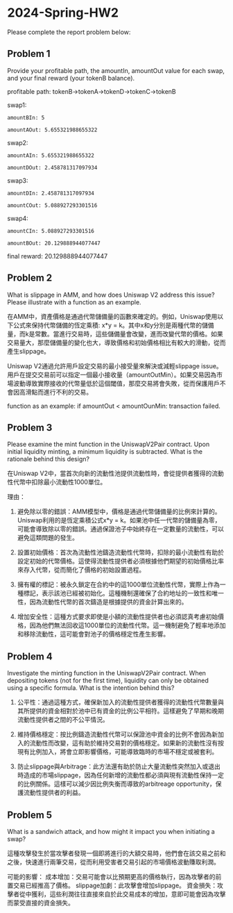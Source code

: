 # 2024-Spring-HW2

Please complete the report problem below:

## Problem 1
Provide your profitable path, the amountIn, amountOut value for each swap, and your final reward (your tokenB balance).

profitable path: tokenB->tokenA->tokenD->tokenC->tokenB

swap1:

    amountBIn: 5

    amountAOut: 5.655321988655322

swap2:

    amountAIn: 5.655321988655322

    amountDOut: 2.458781317097934

swap3:

    amountDIn: 2.458781317097934

    amountCOut: 5.088927293301516

swap4:

    amountCIn: 5.088927293301516

    amountBOut: 20.129888944077447

final reward: 20.129888944077447

## Problem 2
What is slippage in AMM, and how does Uniswap V2 address this issue? Please illustrate with a function as an example.

在AMM中，資產價格是通過代幣儲備量的函數來確定的。例如，Uniswap使用以下公式來保持代幣儲備的恆定乘積: x*y = k。其中x和y分別是兩種代幣的儲備量，而k是常數。當進行交易時，這些儲備量會改變，進而改變代幣的價格。如果交易量大，那麼儲備量的變化也大，導致價格和初始價格相比有較大的滑動，從而產生slippage。

Uniswap V2通過允許用戶設定交易的最小接受量來解決或減輕slippage issue。用戶在提交交易前可以指定一個最小接收量（amountOutMin）。如果交易因為市場波動導致實際接收的代幣量低於這個閾值，那麼交易將會失敗，從而保護用戶不會因高滑點而進行不利的交易。

function as an example: if amountOut < amountOunMin: transaction failed.

## Problem 3
Please examine the mint function in the UniswapV2Pair contract. Upon initial liquidity minting, a minimum liquidity is subtracted. What is the rationale behind this design?

在Uniswap V2中，當首次向新的流動性池提供流動性時，會從提供者獲得的流動性代幣中扣除最小流動性1000單位。

理由：
1. 避免除以零的錯誤：AMM模型中，價格是通過代幣儲備量的比例來計算的。Uniswap利用的是恆定乘積公式x*y = k。如果池中任一代幣的儲備量為零，可能會導致除以零的錯誤。通過保證池子中始終存在一定數量的流動性，可以避免這類問題的發生。

2. 設置初始價格：首次為流動性池鑄造流動性代幣時，扣除的最小流動性有助於設定初始的代幣價格。這使得流動性提供者必須根據他們期望的初始價格比率來存入代幣，從而簡化了價格的初始設置過程。

3. 擁有權的標記：被永久鎖定在合約中的這1000單位流動性代幣，實際上作為一種標記，表示該池已經被初始化。這種機制還確保了合約地址的一致性和唯一性，因為流動性代幣的首次鑄造是根據提供的資金計算出來的。

4. 增加安全性：這種方式要求即使是小額的流動性提供者也必須認真考慮初始價格，因為他們無法回收這1000單位的流動性代幣。這一機制避免了輕率地添加和移除流動性，這可能會對池子的價格穩定性產生影響。

## Problem 4
Investigate the minting function in the UniswapV2Pair contract. When depositing tokens (not for the first time), liquidity can only be obtained using a specific formula. What is the intention behind this?

1. 公平性：通過這種方式，確保新加入的流動性提供者獲得的流動性代幣數量與其所提供的資金相對於池中已有資金的比例公平相符。這樣避免了早期和晚期流動性提供者之間的不公平情況。

2. 維持價格穩定：按比例鑄造流動性代幣可以保證池中資金的比例不會因為新加入的流動性而改變，這有助於維持交易對的價格穩定。如果新的流動性沒有按現有比例加入，將會立即影響價格，可能導致臨時的市場不穩定或被套利。

3. 防止slippage與Arbitrage：此方法還有助於防止大量流動性突然加入或退出時造成的市場slippage，因為任何新增的流動性都必須與現有流動性保持一定的比例關係。這樣可以減少因比例失衡而導致的arbitreage opportunity，保護流動性提供者的利益。

## Problem 5
What is a sandwich attack, and how might it impact you when initiating a swap?

這種攻擊發生於當攻擊者發現一個即將進行的大額交易時，他們會在該交易之前和之後，快速進行兩筆交易，從而利用受害者交易引起的市場價格波動賺取利潤。

可能的影響：
成本增加：交易可能會以比預期更高的價格執行，因為攻擊者的前置交易已經推高了價格。
slippage加劇：此攻擊會增加slippage。
資金損失：攻擊者從中獲利，這些利潤往往直接來自於此交易成本的增加，意即可能會因為攻擊而蒙受直接的資金損失。
